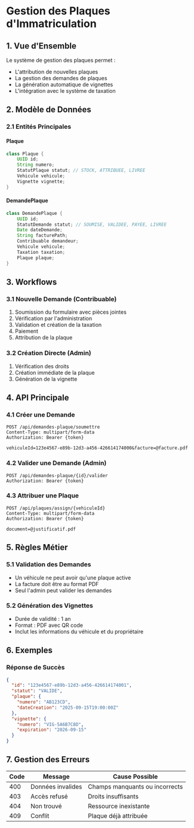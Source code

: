 # Gestion des Plaques d'Immatriculation

## 1. Vue d'Ensemble

Le système de gestion des plaques permet :
- L'attribution de nouvelles plaques
- La gestion des demandes de plaques
- La génération automatique de vignettes
- L'intégration avec le système de taxation

## 2. Modèle de Données

### 2.1 Entités Principales

#### Plaque
```java
class Plaque {
    UUID id;
    String numero;
    StatutPlaque statut; // STOCK, ATTRIBUEE, LIVREE
    Vehicule vehicule;
    Vignette vignette;
}
```

#### DemandePlaque
```java
class DemandePlaque {
    UUID id;
    StatutDemande statut; // SOUMISE, VALIDEE, PAYEE, LIVREE
    Date dateDemande;
    String facturePath;
    Contribuable demandeur;
    Vehicule vehicule;
    Taxation taxation;
    Plaque plaque;
}
```

## 3. Workflows

### 3.1 Nouvelle Demande (Contribuable)
1. Soumission du formulaire avec pièces jointes
2. Vérification par l'administration
3. Validation et création de la taxation
4. Paiement
5. Attribution de la plaque

### 3.2 Création Directe (Admin)
1. Vérification des droits
2. Création immédiate de la plaque
3. Génération de la vignette

## 4. API Principale

### 4.1 Créer une Demande
```
POST /api/demandes-plaque/soumettre
Content-Type: multipart/form-data
Authorization: Bearer {token}

vehiculeId=123e4567-e89b-12d3-a456-426614174000&facture=@facture.pdf
```

### 4.2 Valider une Demande (Admin)
```
POST /api/demandes-plaque/{id}/valider
Authorization: Bearer {token}
```

### 4.3 Attribuer une Plaque
```
POST /api/plaques/assign/{vehiculeId}
Content-Type: multipart/form-data
Authorization: Bearer {token}

document=@justificatif.pdf
```

## 5. Règles Métier

### 5.1 Validation des Demandes
- Un véhicule ne peut avoir qu'une plaque active
- La facture doit être au format PDF
- Seul l'admin peut valider les demandes

### 5.2 Génération des Vignettes
- Durée de validité : 1 an
- Format : PDF avec QR code
- Inclut les informations du véhicule et du propriétaire

## 6. Exemples

### Réponse de Succès
```json
{
  "id": "123e4567-e89b-12d3-a456-426614174001",
  "statut": "VALIDE",
  "plaque": {
    "numero": "AB123CD",
    "dateCreation": "2025-09-15T19:00:00Z"
  },
  "vignette": {
    "numero": "VIG-5A6B7C8D",
    "expiration": "2026-09-15"
  }
}
```

## 7. Gestion des Erreurs

| Code | Message | Cause Possible |
|------|---------|----------------|
| 400 | Données invalides | Champs manquants ou incorrects |
| 403 | Accès refusé | Droits insuffisants |
| 404 | Non trouvé | Ressource inexistante |
| 409 | Conflit | Plaque déjà attribuée |
